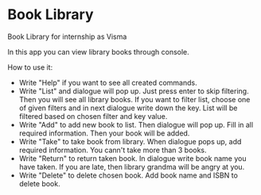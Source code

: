# Book Library
Book Library for internship as Visma

In this app you can view library books through console.

How to use it:

- Write "Help" if you want to see all created commands.
- Write "List" and dialogue will pop up. Just press enter to skip filtering. Then you will see all library books.
If you want to filter list, choose one of given filters and in next dialogue write down the key. List will be filtered based on 
chosen filter and key value.
- Write "Add" to add new book to list. Then dialogue will pop up. Fill in all required information. Then your book will be added.
- Write "Take" to take book from library. When dialogue pops up, add required information. You cann't take more than 3 books.
- Write "Return" to return taken book. In dialogue write book name you have taken. If you are late, then library grandma will be angry at you.
- Write "Delete" to delete chosen book. Add book name and ISBN to delete book.
